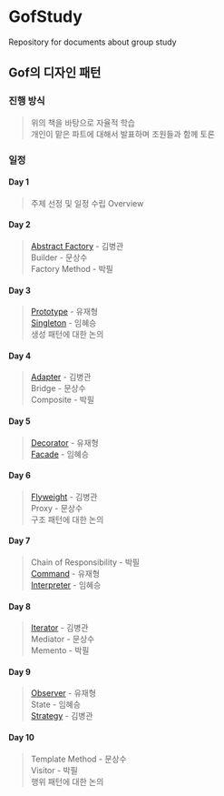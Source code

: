 # GofStudy
Repository for documents about group study

## Gof의 디자인 패턴

### 진행 방식
> 위의 책을 바탕으로 자율적 학습  
> 개인이 맡은 파트에 대해서 발표하며 조원들과 함께 토론  

### 일정


#### Day 1  
> 주제 선정 및 일정 수립
> Overview

#### Day 2
> [Abstract Factory](https://studyteamthree.github.io/GofStudy/gof/study/AbstractFactory/) - 김병관  
> Builder - 문상수  
> Factory Method - 박필  

#### Day 3
> [Prototype](https://github.com/studyteamthree/GofStudy/blob/master/_posts/2019-04-23-Prototype.md) - 유재형  
> [Singleton](https://github.com/studyteamthree/GofStudy/blob/master/_posts/2019-04-23-Singleton.md) - 임혜승  
> 생성 패턴에 대한 논의  

 
#### Day 4
> [Adapter](https://studyteamthree.github.io/GofStudy/gof/study/Adapter/) - 김병관  
> Bridge - 문상수  
> Composite - 박필  


#### Day 5
> [Decorator](https://github.com/studyteamthree/GofStudy/blob/master/_posts/2019-04-26-Decorator.md) - 유재형  
> [Facade](https://github.com/studyteamthree/GofStudy/blob/master/_posts/2019-04-26-Facade.md)  - 임혜승  

#### Day 6
> [Flyweight](https://studyteamthree.github.io/GofStudy/gof/study/Flyweight/) - 김병관  
> Proxy - 문상수  
> 구조 패턴에 대한 논의

#### Day 7
> Chain of Responsibility - 박필  
> [Command](https://github.com/studyteamthree/GofStudy/blob/master/_posts/2019-04-30-Command.md) - 유재형  
> [Interpreter](https://github.com/studyteamthree/GofStudy/blob/master/_posts/2019-04-30-Interpreter.md)  - 임혜승  

#### Day 8

> [Iterator](https://studyteamthree.github.io/GofStudy/gof/study/Iterator/) - 김병관  
> Mediator - 문상수    
> Memento - 박필  

#### Day 9
> [Observer](https://github.com/studyteamthree/GofStudy/blob/master/_posts/2019-05-02-Observer.md) - 유재형  
> State - 임혜승  
> [Strategy](https://studyteamthree.github.io/GofStudy/gof/study/Strategy/) - 김병관  

#### Day 10
> Template Method - 문상수  
> Visitor - 박필  
> 행위 패턴에 대한 논의  
